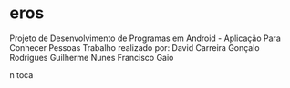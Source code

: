 # eros
Projeto de Desenvolvimento de Programas em Android - Aplicação Para Conhecer Pessoas
Trabalho realizado por:
  David Carreira
  Gonçalo Rodrigues
  Guilherme Nunes
  Francisco Gaio
  
  n toca
